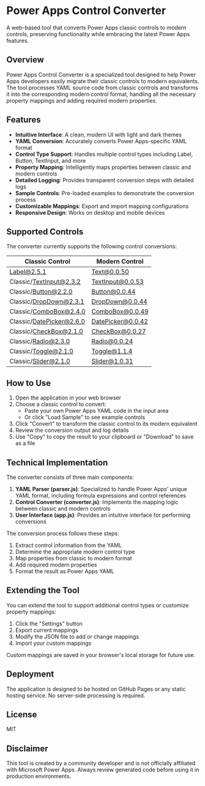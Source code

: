 # Power Apps Control Converter

A web-based tool that converts Power Apps classic controls to modern controls, preserving functionality while embracing the latest Power Apps features.

## Overview

Power Apps Control Converter is a specialized tool designed to help Power Apps developers easily migrate their classic controls to modern equivalents. The tool processes YAML source code from classic controls and transforms it into the corresponding modern control format, handling all the necessary property mappings and adding required modern properties.

## Features

- **Intuitive Interface**: A clean, modern UI with light and dark themes
- **YAML Conversion**: Accurately converts Power Apps-specific YAML format
- **Control Type Support**: Handles multiple control types including Label, Button, TextInput, and more
- **Property Mapping**: Intelligently maps properties between classic and modern controls
- **Detailed Logging**: Provides transparent conversion steps with detailed logs
- **Sample Controls**: Pre-loaded examples to demonstrate the conversion process
- **Customizable Mappings**: Export and import mapping configurations
- **Responsive Design**: Works on desktop and mobile devices

## Supported Controls

The converter currently supports the following control conversions:

| Classic Control | Modern Control |
|-----------------|----------------|
| Label@2.5.1 | Text@0.0.50 |
| Classic/TextInput@2.3.2 | TextInput@0.0.53 |
| Classic/Button@2.2.0 | Button@0.0.44 |
| Classic/DropDown@2.3.1 | DropDown@0.0.44 |
| Classic/ComboBox@2.4.0 | ComboBox@0.0.49 |
| Classic/DatePicker@2.6.0 | DatePicker@0.0.42 |
| Classic/CheckBox@2.1.0 | CheckBox@0.0.27 |
| Classic/Radio@2.3.0 | Radio@0.0.24 |
| Classic/Toggle@2.1.0 | Toggle@1.1.4 |
| Classic/Slider@2.1.0 | Slider@1.0.31 |

## How to Use

1. Open the application in your web browser
2. Choose a classic control to convert:
   - Paste your own Power Apps YAML code in the input area
   - Or click "Load Sample" to see example controls
3. Click "Convert" to transform the classic control to its modern equivalent
4. Review the conversion output and log details
5. Use "Copy" to copy the result to your clipboard or "Download" to save as a file

## Technical Implementation

The converter consists of three main components:

1. **YAML Parser (parser.js)**: Specialized to handle Power Apps' unique YAML format, including formula expressions and control references
2. **Control Converter (converter.js)**: Implements the mapping logic between classic and modern controls
3. **User Interface (app.js)**: Provides an intuitive interface for performing conversions

The conversion process follows these steps:
1. Extract control information from the YAML
2. Determine the appropriate modern control type
3. Map properties from classic to modern format
4. Add required modern properties
5. Format the result as Power Apps YAML

## Extending the Tool

You can extend the tool to support additional control types or customize property mappings:

1. Click the "Settings" button
2. Export current mappings
3. Modify the JSON file to add or change mappings
4. Import your custom mappings

Custom mappings are saved in your browser's local storage for future use.

## Deployment

The application is designed to be hosted on GitHub Pages or any static hosting service. No server-side processing is required.

## License

MIT

## Disclaimer

This tool is created by a community developer and is not officially affiliated with Microsoft Power Apps. Always review generated code before using it in production environments.